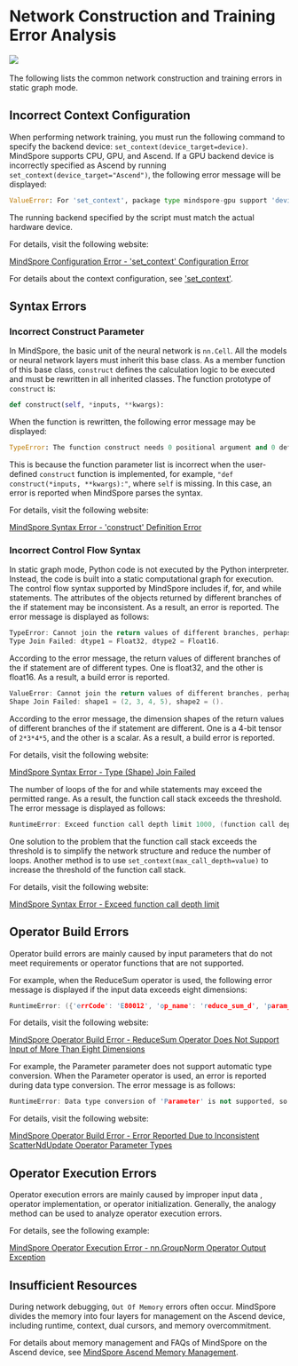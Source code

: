 # Network Construction and Training Error Analysis

<a href="https://gitee.com/mindspore/docs/blob/r2.0/tutorials/experts/source_en/debug/mindrt_debug.md" target="_blank"><img src="https://mindspore-website.obs.cn-north-4.myhuaweicloud.com/website-images/r2.0/resource/_static/logo_source_en.png"></a>&nbsp;&nbsp;

The following lists the common network construction and training errors in static graph mode.

## Incorrect Context Configuration

When performing network training, you must run the following command to specify the backend device: `set_context(device_target=device)`. MindSpore supports CPU, GPU, and Ascend. If a GPU backend device is incorrectly specified as Ascend by running `set_context(device_target="Ascend")`, the following error message will be displayed:

```python
ValueError: For 'set_context', package type mindspore-gpu support 'device_target' type gpu or cpu, but got Ascend.
```

The running backend specified by the script must match the actual hardware device.

For details, visit the following website:

[MindSpore Configuration Error - 'set_context' Configuration Error](https://bbs.huaweicloud.com/forum/thread-183514-1-1.html)

For details about the context configuration, see ['set_context'](https://www.mindspore.cn/docs/en/master/api_python/mindspore/mindspore.set_context.html).

## Syntax Errors

### Incorrect Construct Parameter

In MindSpore, the basic unit of the neural network is `nn.Cell`. All the models or neural network layers must inherit this base class. As a member function of this base class, `construct` defines the calculation logic to be executed and must be rewritten in all inherited classes. The function prototype of `construct` is:

```python
def construct(self, *inputs, **kwargs):
```

When the function is rewritten, the following error message may be displayed:

```python
TypeError: The function construct needs 0 positional argument and 0 default argument, but provided 1
```

This is because the function parameter list is incorrect when the user-defined `construct` function is implemented, for example, `"def construct(*inputs, **kwargs):"`, where `self` is missing. In this case, an error is reported when MindSpore parses the syntax.

For details, visit the following website:

[MindSpore Syntax Error - 'construct' Definition Error](https://bbs.huaweicloud.com/forum/thread-178902-1-1.html)

### Incorrect Control Flow Syntax

In static graph mode, Python code is not executed by the Python interpreter. Instead, the code is built into a static computational graph for execution. The control flow syntax supported by MindSpore includes if, for, and while statements. The attributes of the objects returned by different branches of the if statement may be inconsistent. As a result, an error is reported. The error message is displayed as follows:

```c++
TypeError: Cannot join the return values of different branches, perhaps you need to make them equal.
Type Join Failed: dtype1 = Float32, dtype2 = Float16.
```

According to the error message, the return values of different branches of the if statement are of different types. One is float32, and the other is float16. As a result, a build error is reported.

```c++
ValueError: Cannot join the return values of different branches, perhaps you need to make them equal.
Shape Join Failed: shape1 = (2, 3, 4, 5), shape2 = ().
```

According to the error message, the dimension shapes of the return values of different branches of the if statement are different. One is a 4-bit tensor of `2*3*4*5`, and the other is a scalar. As a result, a build error is reported.

For details, visit the following website:

[MindSpore Syntax Error - Type (Shape) Join Failed](https://www.mindspore.cn/docs/en/master/faq/network_compilation.html)

The number of loops of the for and while statements may exceed the permitted range. As a result, the function call stack exceeds the threshold. The error message is displayed as follows:

```c++
RuntimeError: Exceed function call depth limit 1000, (function call depth: 1001, simulate call depth: 997).
```

One solution to the problem that the function call stack exceeds the threshold is to simplify the network structure and reduce the number of loops. Another method is to use `set_context(max_call_depth=value)` to increase the threshold of the function call stack.

For details, visit the following website:

[MindSpore Syntax Error - Exceed function call depth limit](https://bbs.huaweicloud.com/forum/thread-182165-1-1.html)

## Operator Build Errors

Operator build errors are mainly caused by input parameters that do not meet requirements or operator functions that are not supported.

For example, when the ReduceSum operator is used, the following error message is displayed if the input data exceeds eight dimensions:

```c++
RuntimeError: ({'errCode': 'E80012', 'op_name': 'reduce_sum_d', 'param_name': 'x', 'min_value': 0, 'max_value': 8, 'real_value': 10}, 'In op, the num of dimensions of input/output[x] should be in the range of [0, 8], but actually is [10].')
```

For details, visit the following website:

[MindSpore Operator Build Error - ReduceSum Operator Does Not Support Input of More Than Eight Dimensions](https://bbs.huaweicloud.com/forum/thread-182168-1-1.html)

For example, the Parameter parameter does not support automatic type conversion. When the Parameter operator is used, an error is reported during data type conversion. The error message is as follows:

```c++
RuntimeError: Data type conversion of 'Parameter' is not supported, so data type int32 cannot be converted to data type float32 automatically.
```

For details, visit the following website:

[MindSpore Operator Build Error - Error Reported Due to Inconsistent ScatterNdUpdate Operator Parameter Types](https://bbs.huaweicloud.com/forum/thread-182175-1-1.html)

## Operator Execution Errors

Operator execution errors are mainly caused by improper input data , operator implementation, or operator initialization. Generally, the analogy method can be used to analyze operator execution errors.

For details, see the following example:

[MindSpore Operator Execution Error - nn.GroupNorm Operator Output Exception](https://bbs.huaweicloud.com/forum/thread-182191-1-1.html)

## Insufficient Resources

During network debugging, `Out Of Memory` errors often occur. MindSpore divides the memory into four layers for management on the Ascend device, including runtime, context, dual cursors, and memory overcommitment.

For details about memory management and FAQs of MindSpore on the Ascend device, see [MindSpore Ascend Memory Management](https://bbs.huaweicloud.com/forum/thread-171161-1-1.html).
